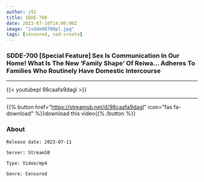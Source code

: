 ```yaml
---
author: j91
title: SDDE-700
date: 2023-07-10T14:00:00Z
image: "1sdde00700pl.jpg"
tags: [censored, sod-create]
---
```


### SDDE-700 [Special Feature] Sex Is Communication In Our Home! What Is The New ‘Family Shape’ Of Reiwa… Adheres To Families Who Routinely Have Domestic Intercourse
___

{{< youtubepl 98caafa9dagl >}}
___

{{% button href="https://streamsb.net/d/98caafa9dagl" icon="fas fa-download" %}}download this video{{% /button %}}
### About

`Release date: 2023-07-11`

`Server: StreamSB`

`Type: Video/mp4`

`Genre:	Censored`